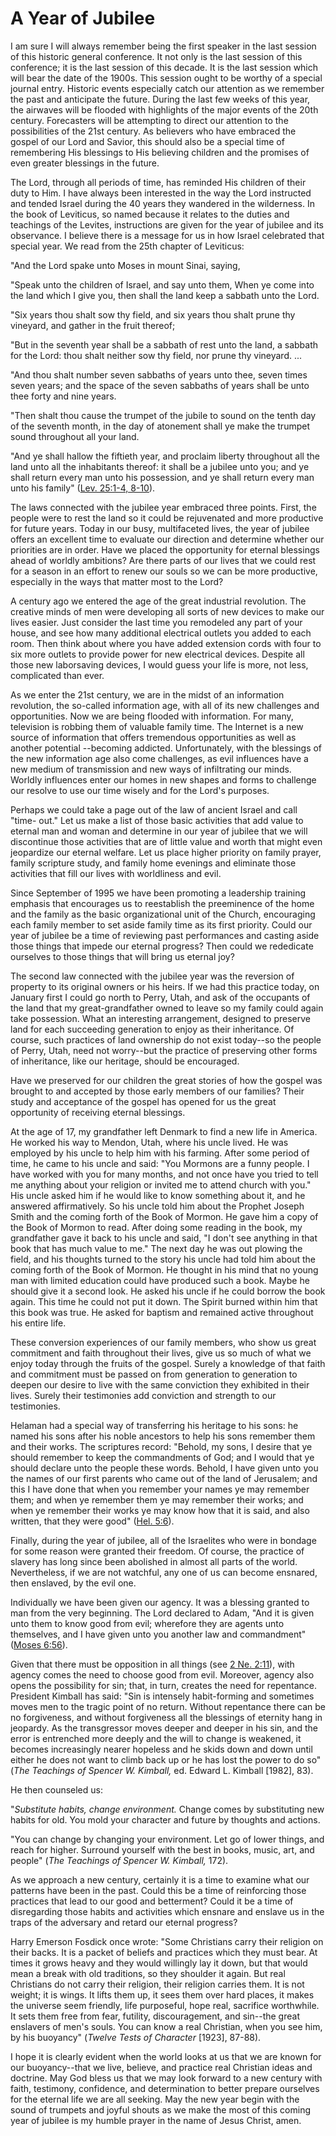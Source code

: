 # A Year of Jubilee

I am sure I will always remember being the first speaker in the last session
of this historic general conference. It not only is the last session of this
conference; it is the last session of this decade. It is the last session
which will bear the date of the 1900s. This session ought to be worthy of a
special journal entry. Historic events especially catch our attention as we
remember the past and anticipate the future. During the last few weeks of this
year, the airwaves will be flooded with highlights of the major events of the
20th century. Forecasters will be attempting to direct our attention to the
possibilities of the 21st century. As believers who have embraced the gospel
of our Lord and Savior, this should also be a special time of remembering His
blessings to His believing children and the promises of even greater blessings
in the future.

The Lord, through all periods of time, has reminded His children of their duty
to Him. I have always been interested in the way the Lord instructed and
tended Israel during the 40 years they wandered in the wilderness. In the book
of Leviticus, so named because it relates to the duties and teachings of the
Levites, instructions are given for the year of jubilee and its observance. I
believe there is a message for us in how Israel celebrated that special year.
We read from the 25th chapter of Leviticus:

"And the Lord spake unto Moses in mount Sinai, saying,

"Speak unto the children of Israel, and say unto them, When ye come into the
land which I give you, then shall the land keep a sabbath unto the Lord.

"Six years thou shalt sow thy field, and six years thou shalt prune thy
vineyard, and gather in the fruit thereof;

"But in the seventh year shall be a sabbath of rest unto the land, a sabbath
for the Lord: thou shalt neither sow thy field, nor prune thy vineyard. ...

"And thou shalt number seven sabbaths of years unto thee, seven times seven
years; and the space of the seven sabbaths of years shall be unto thee forty
and nine years.

"Then shalt thou cause the trumpet of the jubile to sound on the tenth day of
the seventh month, in the day of atonement shall ye make the trumpet sound
throughout all your land.

"And ye shall hallow the fiftieth year, and proclaim liberty throughout all
the land unto all the inhabitants thereof: it shall be a jubilee unto you; and
ye shall return every man unto his possession, and ye shall return every man
unto his family" ([Lev. 25:1-4,
8-10](https://www.lds.org/scriptures/ot/lev/25.1-4%2C8-10?lang=eng#0)).

The laws connected with the jubilee year embraced three points. First, the
people were to rest the land so it could be rejuvenated and more productive
for future years. Today in our busy, multifaceted lives, the year of jubilee
offers an excellent time to evaluate our direction and determine whether our
priorities are in order. Have we placed the opportunity for eternal blessings
ahead of worldly ambitions? Are there parts of our lives that we could rest
for a season in an effort to renew our souls so we can be more productive,
especially in the ways that matter most to the Lord?

A century ago we entered the age of the great industrial revolution. The
creative minds of men were developing all sorts of new devices to make our
lives easier. Just consider the last time you remodeled any part of your
house, and see how many additional electrical outlets you added to each room.
Then think about where you have added extension cords with four to six more
outlets to provide power for new electrical devices. Despite all those new
laborsaving devices, I would guess your life is more, not less, complicated
than ever.

As we enter the 21st century, we are in the midst of an information
revolution, the so-called information age, with all of its new challenges and
opportunities. Now we are being flooded with information. For many, television
is robbing them of valuable family time. The Internet is a new source of
information that offers tremendous opportunities as well as another potential
--becoming addicted. Unfortunately, with the blessings of the new information
age also come challenges, as evil influences have a new medium of transmission
and new ways of infiltrating our minds. Worldly influences enter our homes in
new shapes and forms to challenge our resolve to use our time wisely and for
the Lord's purposes.

Perhaps we could take a page out of the law of ancient Israel and call "time-
out." Let us make a list of those basic activities that add value to eternal
man and woman and determine in our year of jubilee that we will discontinue
those activities that are of little value and worth that might even jeopardize
our eternal welfare. Let us place higher priority on family prayer, family
scripture study, and family home evenings and eliminate those activities that
fill our lives with worldliness and evil.

Since September of 1995 we have been promoting a leadership training emphasis
that encourages us to reestablish the preeminence of the home and the family
as the basic organizational unit of the Church, encouraging each family member
to set aside family time as its first priority. Could our year of jubilee be a
time of reviewing past performances and casting aside those things that impede
our eternal progress? Then could we rededicate ourselves to those things that
will bring us eternal joy?

The second law connected with the jubilee year was the reversion of property
to its original owners or his heirs. If we had this practice today, on January
first I could go north to Perry, Utah, and ask of the occupants of the land
that my great-grandfather owned to leave so my family could again take
possession. What an interesting arrangement, designed to preserve land for
each succeeding generation to enjoy as their inheritance. Of course, such
practices of land ownership do not exist today--so the people of Perry, Utah,
need not worry--but the practice of preserving other forms of inheritance,
like our heritage, should be encouraged.

Have we preserved for our children the great stories of how the gospel was
brought to and accepted by those early members of our families? Their study
and acceptance of the gospel has opened for us the great opportunity of
receiving eternal blessings.

At the age of 17, my grandfather left Denmark to find a new life in America.
He worked his way to Mendon, Utah, where his uncle lived. He was employed by
his uncle to help him with his farming. After some period of time, he came to
his uncle and said: "You Mormons are a funny people. I have worked with you
for many months, and not once have you tried to tell me anything about your
religion or invited me to attend church with you." His uncle asked him if he
would like to know something about it, and he answered affirmatively. So his
uncle told him about the Prophet Joseph Smith and the coming forth of the Book
of Mormon. He gave him a copy of the Book of Mormon to read. After doing some
reading in the book, my grandfather gave it back to his uncle and said, "I
don't see anything in that book that has much value to me." The next day he
was out plowing the field, and his thoughts turned to the story his uncle had
told him about the coming forth of the Book of Mormon. He thought in his mind
that no young man with limited education could have produced such a book.
Maybe he should give it a second look. He asked his uncle if he could borrow
the book again. This time he could not put it down. The Spirit burned within
him that this book was true. He asked for baptism and remained active
throughout his entire life.

These conversion experiences of our family members, who show us great
commitment and faith throughout their lives, give us so much of what we enjoy
today through the fruits of the gospel. Surely a knowledge of that faith and
commitment must be passed on from generation to generation to deepen our
desire to live with the same conviction they exhibited in their lives. Surely
their testimonies add conviction and strength to our testimonies.

Helaman had a special way of transferring his heritage to his sons: he named
his sons after his noble ancestors to help his sons remember them and their
works. The scriptures record: "Behold, my sons, I desire that ye should
remember to keep the commandments of God; and I would that ye should declare
unto the people these words. Behold, I have given unto you the names of our
first parents who came out of the land of Jerusalem; and this I have done that
when you remember your names ye may remember them; and when ye remember them
ye may remember their works; and when ye remember their works ye may know how
that it is said, and also written, that they were good" ([Hel.
5:6](https://www.lds.org/scriptures/bofm/hel/5.6?lang=eng#5)).

Finally, during the year of jubilee, all of the Israelites who were in bondage
for some reason were granted their freedom. Of course, the practice of slavery
has long since been abolished in almost all parts of the world. Nevertheless,
if we are not watchful, any one of us can become ensnared, then enslaved, by
the evil one.

Individually we have been given our agency. It was a blessing granted to man
from the very beginning. The Lord declared to Adam, "And it is given unto them
to know good from evil; wherefore they are agents unto themselves, and I have
given unto you another law and commandment" ([Moses
6:56](https://www.lds.org/scriptures/pgp/moses/6.56?lang=eng#55)).

Given that there must be opposition in all things (see [2 Ne.
2:11](https://www.lds.org/scriptures/bofm/2-ne/2.11?lang=eng#10)), with agency
comes the need to choose good from evil. Moreover, agency also opens the
possibility for sin; that, in turn, creates the need for repentance. President
Kimball has said: "Sin is intensely habit-forming and sometimes moves men to
the tragic point of no return. Without repentance there can be no forgiveness,
and without forgiveness all the blessings of eternity hang in jeopardy. As the
transgressor moves deeper and deeper in his sin, and the error is entrenched
more deeply and the will to change is weakened, it becomes increasingly nearer
hopeless and he skids down and down until either he does not want to climb
back up or he has lost the power to do so" (_The Teachings of Spencer W.
Kimball,_ ed. Edward L. Kimball [1982], 83).

He then counseled us:

"_Substitute habits, change environment._ Change comes by substituting new
habits for old. You mold your character and future by thoughts and actions.

"You can change by changing your environment. Let go of lower things, and
reach for higher. Surround yourself with the best in books, music, art, and
people" (_The Teachings of Spencer W. Kimball,_ 172).

As we approach a new century, certainly it is a time to examine what our
patterns have been in the past. Could this be a time of reinforcing those
practices that lead to our good and betterment? Could it be a time of
disregarding those habits and activities which ensnare and enslave us in the
traps of the adversary and retard our eternal progress?

Harry Emerson Fosdick once wrote: "Some Christians carry their religion on
their backs. It is a packet of beliefs and practices which they must bear. At
times it grows heavy and they would willingly lay it down, but that would mean
a break with old traditions, so they shoulder it again. But real Christians do
not carry their religion, their religion carries them. It is not weight; it is
wings. It lifts them up, it sees them over hard places, it makes the universe
seem friendly, life purposeful, hope real, sacrifice worthwhile. It sets them
free from fear, futility, discouragement, and sin--the great enslavers of
men's souls. You can know a real Christian, when you see him, by his buoyancy"
(_Twelve Tests of Character_ [1923], 87-88).

I hope it is clearly evident when the world looks at us that we are known for
our buoyancy--that we live, believe, and practice real Christian ideas and
doctrine. May God bless us that we may look forward to a new century with
faith, testimony, confidence, and determination to better prepare ourselves
for the eternal life we are all seeking. May the new year begin with the sound
of trumpets and joyful shouts as we make the most of this coming year of
jubilee is my humble prayer in the name of Jesus Christ, amen.

